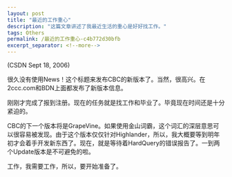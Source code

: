 ```yaml
---
layout: post
title: "最近的工作重心"
description: "这篇文章讲述了我最近生活的重心是好好找工作。"
tags: Others
permalink: /最近的工作重心-c4b772d30bfb
excerpt_separator: <!--more-->
---
```

(CSDN Sept 18, 2006)

很久没有使用News！这个标题来发布CBC的新版本了。当然，很高兴。在2ccc.com和BDN上面都发布了新版本信息。

刚刚才完成了报到注册。现在的任务就是找工作和毕业了。毕竟现在时间还是十分紧迫的。

CBC的下一个版本将是GrapeVine。如果使用金山词霸，这个词汇的深层意思可以很容易被发现。由于这个版本仅仅针对Highlander，所以，我大概要等到明年初才会着手开发新东西了。现在，就是等待着HardQuery的错误报告了。一到两个Update版本是不可避免的啦。

工作，我需要工作，所以，要开始准备了。
<!--more-->